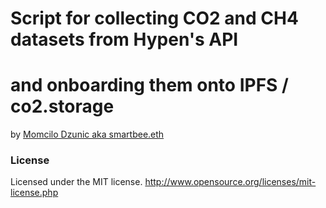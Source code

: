 # Script for collecting CO2 and CH4 datasets from Hypen's API
# and onboarding them onto IPFS / co2.storage
by [Momcilo Dzunic aka smartbee.eth](https://twitter.com/mdzunic)

### License
Licensed under the MIT license.
http://www.opensource.org/licenses/mit-license.php
